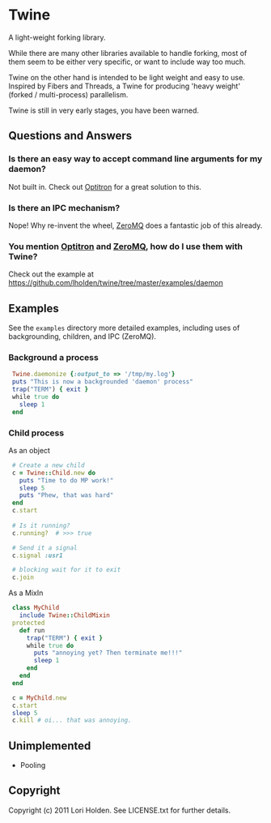 # Twine

A light-weight forking library.

While there are many other libraries available to handle forking, most of them 
seem to be either very specific, or want to include way too much. 

Twine on the other hand is intended to be light weight and easy to use. 
Inspired by Fibers and Threads, a Twine for producing 'heavy weight' (forked 
/ multi-process) parallelism.

Twine is still in very early stages, you have been warned.

## Questions and Answers

### Is there an easy way to accept command line arguments for my daemon?

Not built in. Check out [Optitron][optitron] for a great solution to this.

### Is there an IPC mechanism?

Nope! Why re-invent the wheel, [ZeroMQ][zeromq] does a fantastic job of this already.

### You mention [Optitron][optitron] and [ZeroMQ][zeromq], how do I use them with Twine?

Check out the example at https://github.com/lholden/twine/tree/master/examples/daemon

## Examples

See the `examples` directory more detailed examples, including uses of backgrounding, children, and IPC (ZeroMQ).

### Background a process
```ruby
 Twine.daemonize {:output_to => '/tmp/my.log'}
 puts "This is now a backgrounded 'daemon' process"
 trap("TERM") { exit }
 while true do
   sleep 1
 end
```

### Child process
As an object

```ruby
 # Create a new child
 c = Twine::Child.new do
   puts "Time to do MP work!"
   sleep 5
   puts "Phew, that was hard"
 end
 c.start
 
 # Is it running?
 c.running?  # >>> true

 # Send it a signal
 c.signal :usr1

 # blocking wait for it to exit
 c.join     
```

As a MixIn

```ruby
 class MyChild
   include Twine::ChildMixin
 protected
   def run
     trap("TERM") { exit }
     while true do
       puts "annoying yet? Then terminate me!!!"
       sleep 1
     end
   end
 end

 c = MyChild.new
 c.start
 sleep 5
 c.kill # oi... that was annoying.
```

## Unimplemented
 * Pooling

## Copyright
Copyright (c) 2011 Lori Holden. See LICENSE.txt for further details.


[optitron]: https://github.com/joshbuddy/optitron  "Sensible, minimal simple options parsing and dispatching for Ruby. Build a CLI with no fuss."
[ZeroMQ]: http://www.zeromq.org/  "The Intelligent Transport Layer"
